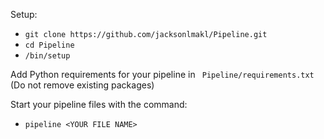 Setup:
- ``git clone https://github.com/jacksonlmakl/Pipeline.git``
- ``cd Pipeline``
- ``/bin/setup``


Add Python requirements for your pipeline in `` Pipeline/requirements.txt`` (Do not remove existing packages)


Start your pipeline files with the command:
- ``pipeline <YOUR FILE NAME>``
